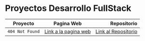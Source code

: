 # Proyectos Desarrollo FullStack

| Proyecto | Pagina Web | Repositorio |
| ------------- |:-------------:| -----:|
|`404 Not Found`|[Link a la pagina web](https://camarenaai.github.io/404NotFound/)|[Link al Repositorio](https://github.com/IsmaelCamna/playbook/tree/main/weekly_mission_3/my_launchx_app)|
